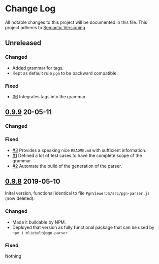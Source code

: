 # Change Log

All notable changes to this project will be documented in this file.
This project adheres to [Semantic Versioning](http://semver.org/).

## Unreleased

### Changed

* Added grammar for tags.
* Kept as default rule `pgn` to be backward compatible.

### Fixed

* [#6](https://github.com/mliebelt/pgn-parser/issues/6) Integrates tags into the grammar.

## [0.9.9]() 20-05-11

### Changed

### Fixed

* [#3](https://github.com/mliebelt/pgn-parser/issues/3) Provides a speaking nice `README.md` with sufficient information.
* [#1](https://github.com/mliebelt/pgn-parser/issues/1) Defined a lot of test cases to have the complete scope of the grammar.
* [#2](https://github.com/mliebelt/pgn-parser/issues/2) Automate the build of the generation of the parser.

## [0.9.8]() 2019-05-10

Inital version, functional identical to file `PgnViewerJS/src/pgn-parser.js` (now deleted).

### Changed

* Made it buildable by NPM.
* Deployed that version as fully functional package that can be used by `npm i mliebelt@pgn-parser`.

### Fixed

Nothing